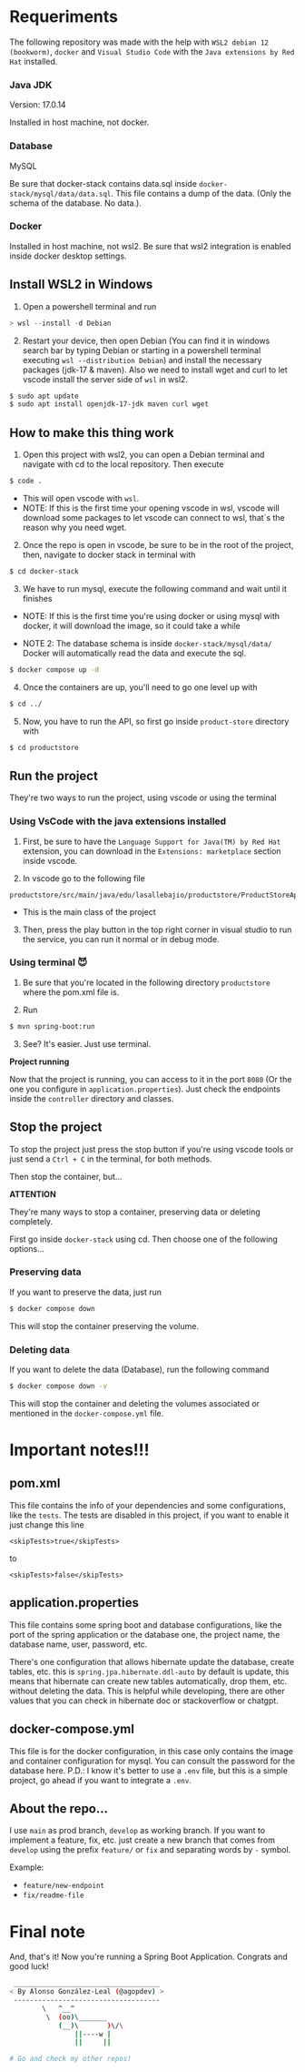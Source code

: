 # Requeriments

The following repository was made with the help with `WSL2 debian 12 (bookworm)`, `docker` and `Visual Studio Code` with the `Java extensions by Red Hat` installed.

### Java JDK
Version: 17.0.14

Installed in host machine, not docker.

### Database
MySQL

Be sure that docker-stack contains data.sql inside `docker-stack/mysql/data/data.sql`. This file contains a dump of the data. (Only the schema of the database. No data.).

### Docker
Installed in host machine, not wsl2. Be sure that wsl2 integration is enabled inside docker desktop settings.

## Install WSL2 in Windows
1) Open a powershell terminal and run

```powershell
> wsl --install -d Debian
```

2) Restart your device, then open Debian (You can find it in windows search bar by typing Debian or starting in a powershell terminal executing `wsl --distribution Debian`) and install the necessary packages (jdk-17 & maven). Also we need to install wget and curl to let vscode install the server side of `wsl` in wsl2.

```bash
$ sudo apt update
$ sudo apt install openjdk-17-jdk maven curl wget
```

## How to make this thing work
1) Open this project with wsl2, you can open a Debian terminal and navigate with cd to the local repository. Then execute 

```bash
$ code .
```
- This will open vscode with `wsl`. 
- NOTE: If this is the first time your opening vscode in wsl, vscode will download some packages to let vscode can connect to wsl, that´s the reason why you need wget.


2) Once the repo is open in vscode, be sure to be in the root of the project, then, navigate to docker stack in terminal with 

```bash
$ cd docker-stack
```

3) We have to run mysql, execute the following command and wait until it finishes

- NOTE: If this is the first time you're using docker or using mysql with docker, it will download the image, so it could take a while

- NOTE 2: The database schema is inside `docker-stack/mysql/data/` Docker will automatically read the data and execute the sql.

```bash
$ docker compose up -d
```

4) Once the containers are up, you'll need to go one level up with

```bash
$ cd ../
```

5) Now, you have to run the API, so first go inside `product-store` directory with
```bash
$ cd productstore
```

## Run the project
They're two ways to run the project, using vscode or using the terminal

### Using VsCode with the java extensions installed
1) First, be sure to have the `Language Support for Java(TM) by Red Hat` extension, you can download in the `Extensions: marketplace` section inside vscode.

2) In vscode go to the following file

```
productstore/src/main/java/edu/lasallebajio/productstore/ProductStoreApplication.java
```
- This is the main class of the project

3) Then, press the play button in the top right corner in visual studio to run the service, you can run it normal or in debug mode.

### Using terminal 😈
1) Be sure that you're located in the following directory `productstore` where the pom.xml file is.

2) Run

```bash
$ mvn spring-boot:run
```

3) See? It's easier. Just use terminal.

**Project running**

Now that the project is running, you can access to it in the port `8080` (Or the one you configure in `application.properties`). Just check the endpoints inside the `controller` directory and classes.

## Stop the project
To stop the project just press the stop button if you're using vscode tools or just send a `Ctrl + C` in the terminal, for both methods.

Then stop the container, but...

**ATTENTION**

They're many ways to stop a container, preserving data or deleting completely.

First go inside `docker-stack` using cd. Then choose one of the following options...

### Preserving data
If you want to preserve the data, just run
```bash
$ docker compose down
```

This will stop the container preserving the volume.

### Deleting data
If you want to delete the data (Database), run the following command
```bash
$ docker compose down -v
```

This will stop the container and deleting the volumes associated or mentioned in the `docker-compose.yml` file.


# Important notes!!!

## pom.xml
This file contains the info of your dependencies and some configurations, like the `tests`. The tests are disabled in this project, if you want to enable it just change this line

```
<skipTests>true</skipTests>
```

to

```
<skipTests>false</skipTests>
```

## application.properties
This file contains some spring boot and database configurations, like the port of the spring application or the database one, the project name, the database name, user, password, etc.

There's one configuration that allows hibernate update the database, create tables, etc. this is `spring.jpa.hibernate.ddl-auto` by default is update, this means that hibernate can create new tables automatically, drop them, etc. without deleting the data. This is helpful while developing, there are other values that you can check in hibernate doc or stackoverflow or chatgpt.

## docker-compose.yml
This file is for the docker configuration, in this case only contains the image and container configuration for mysql. You can consult the password for the database here.
P.D.: I know it's better to use a `.env` file, but this is a simple project, go ahead if you want to integrate a `.env`.

## About the repo...
I use `main` as prod branch, `develop` as working branch.
If you want to implement a feature, fix, etc. just create a new branch that comes from `develop` using the prefix `feature/` or `fix` and separating words by `-` symbol.

Example: 
- `feature/new-endpoint`
- `fix/readme-file`

#
# Final note

And, that's it! Now you're running a Spring Boot Application. Congrats and good luck!

```bash
 ____________________________________
< By Alonso González-Leal (@agopdev) >
 ------------------------------------
        \   ^__^
         \  (oo)\_______
            (__)\       )\/\
                ||----w |
                ||     ||

# Go and check my other repos!

```